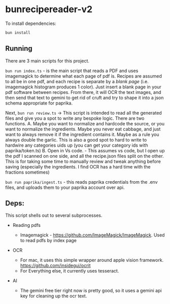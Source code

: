 # bunrecipereader-v2

To install dependencies:

```bash
bun install
```

## Running

There are 3 main scripts for this project. 

`bun run index.ts` - is the main script that reads a PDF and uses imagemagick to determine what each page of pdf is.  Recipes are assumed to all be in one pdf, and each recipe is separate by a *blank page* (i.e. imagemagick histogram produces 1 color). Just insert a blank page in your pdf software  between recipes.  From there, it will OCR the text images, and then send that text to gemini to get rid of cruft and try to shape it into a json schema appropriate for paprika. 

Next, 
`bun run review.ts` -> This script is intended to read all the generated files and give you a spot to write any bespoke logic. There are two functions. 
  A. Maybe you want to normalize and hardcode the source, or you want to normalize the ingredients. Maybe you never eat cabbage, and just want to always remove it if the ingredient contains it.  Maybe as a rule you always double the garlic. This is also a good spot to hard to write to hardwire any categories uids up (you can get your category ids with paprika/token.ts)
  B. Open in Vs code.  - This assumes vs code, but I open up the pdf I scanned on one side, and all the recipe.json files split on the other.  This is for taking some time to manually review and tweak anything before saving (especially the ingredients. I find OCR has a hard time with the fractions sometimes)

`bun run paprika/ingest.ts` - this reads paprika credentials from the .env files, and uploads them to your paprika account over api. 

## Deps:
This script shells out to several subprocesses. 
- Reading pdfs
  - Imagemagick - https://github.com/ImageMagick/ImageMagick.  Used to read pdfs by index page
- OCR 
  - For mac, it uses this simple wrapper around apple vision framework. https://github.com/insidegui/ocrit
  - For Everything else, it currently uses tesseract. 
- AI 
  - The gemini free tier right now is pretty good, so it uses a gemini api key for cleaning up the ocr text. 


  <!-- todo: link to ocrit and mentioned tesseract.  -->